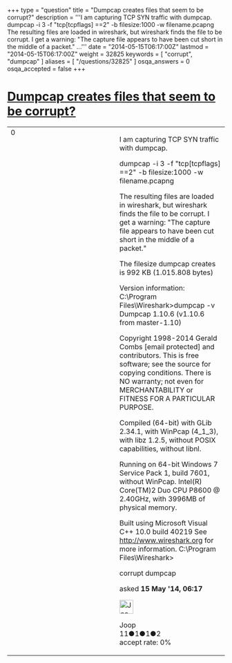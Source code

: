 +++
type = "question"
title = "Dumpcap creates files that seem to be corrupt?"
description = '''I am capturing TCP SYN traffic with dumpcap. dumpcap -i 3 -f &quot;tcp[tcpflags] ==2&quot; -b filesize:1000 -w filename.pcapng The resulting files are loaded in wireshark, but wireshark finds the file to be corrupt. I get a warning: &quot;The capture file appears to have been cut short in the middle of a packet.&quot; ...'''
date = "2014-05-15T06:17:00Z"
lastmod = "2014-05-15T06:17:00Z"
weight = 32825
keywords = [ "corrupt", "dumpcap" ]
aliases = [ "/questions/32825" ]
osqa_answers = 0
osqa_accepted = false
+++

<div class="headNormal">

# [Dumpcap creates files that seem to be corrupt?](/questions/32825/dumpcap-creates-files-that-seem-to-be-corrupt)

</div>

<div id="main-body">

<div id="askform">

<table id="question-table" style="width:100%;"><colgroup><col style="width: 50%" /><col style="width: 50%" /></colgroup><tbody><tr class="odd"><td style="width: 30px; vertical-align: top"><div class="vote-buttons"><div id="post-32825-score" class="post-score" title="current number of votes">0</div><div id="favorite-count" class="favorite-count"></div></div></td><td><div id="item-right"><div class="question-body"><p>I am capturing TCP SYN traffic with dumpcap.</p><p>dumpcap -i 3 -f "tcp[tcpflags] ==2" -b filesize:1000 -w filename.pcapng</p><p>The resulting files are loaded in wireshark, but wireshark finds the file to be corrupt. I get a warning: "The capture file appears to have been cut short in the middle of a packet."</p><p>The filesize dumpcap creates is 992 KB (1.015.808 bytes)</p><p>Version information: C:\Program Files\Wireshark&gt;dumpcap -v Dumpcap 1.10.6 (v1.10.6 from master-1.10)</p><p>Copyright 1998-2014 Gerald Combs [email protected] and contributors. This is free software; see the source for copying conditions. There is NO warranty; not even for MERCHANTABILITY or FITNESS FOR A PARTICULAR PURPOSE.</p><p>Compiled (64-bit) with GLib 2.34.1, with WinPcap (4_1_3), with libz 1.2.5, without POSIX capabilities, without libnl.</p><p>Running on 64-bit Windows 7 Service Pack 1, build 7601, without WinPcap. Intel(R) Core(TM)2 Duo CPU P8600 @ 2.40GHz, with 3996MB of physical memory.</p><p>Built using Microsoft Visual C++ 10.0 build 40219 See <a href="http://www.wireshark.org">http://www.wireshark.org</a> for more information. C:\Program Files\Wireshark&gt;</p></div><div id="question-tags" class="tags-container tags">corrupt dumpcap</div><div id="question-controls" class="post-controls"></div><div class="post-update-info-container"><div class="post-update-info post-update-info-user"><p>asked <strong>15 May '14, 06:17</strong></p><img src="https://secure.gravatar.com/avatar/fa93107efa996eb74f342dd051bbaa3a?s=32&amp;d=identicon&amp;r=g" class="gravatar" width="32" height="32" alt="Joop&#39;s gravatar image" /><p>Joop<br />
<span class="score" title="11 reputation points">11</span><span title="1 badges"><span class="badge1">●</span><span class="badgecount">1</span></span><span title="1 badges"><span class="silver">●</span><span class="badgecount">1</span></span><span title="2 badges"><span class="bronze">●</span><span class="badgecount">2</span></span><br />
<span class="accept_rate" title="Rate of the user&#39;s accepted answers">accept rate:</span> <span title="Joop has no accepted answers">0%</span></p></div></div><div id="comments-container-32825" class="comments-container"></div><div id="comment-tools-32825" class="comment-tools"></div><div class="clear"></div><div id="comment-32825-form-container" class="comment-form-container"></div><div class="clear"></div></div></td></tr></tbody></table>

</div>

</div>

